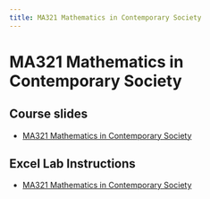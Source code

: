 ```yaml
---
title: MA321 Mathematics in Contemporary Society 
---
```


# MA321 Mathematics in Contemporary Society

## Course slides

- [MA321 Mathematics in Contemporary Society](slides/)

## Excel Lab Instructions

- [MA321 Mathematics in Contemporary Society](labs/)
